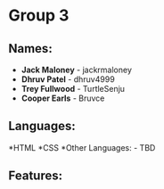 # Group 3

## Names:
* **Jack Maloney** - jackrmaloney
* **Dhruv Patel** - dhruv4999
* **Trey Fullwood** - TurtleSenju
* **Cooper Earls** - Bruvce

## Languages:
*HTML
*CSS
*Other Languages: - TBD

## Features:
